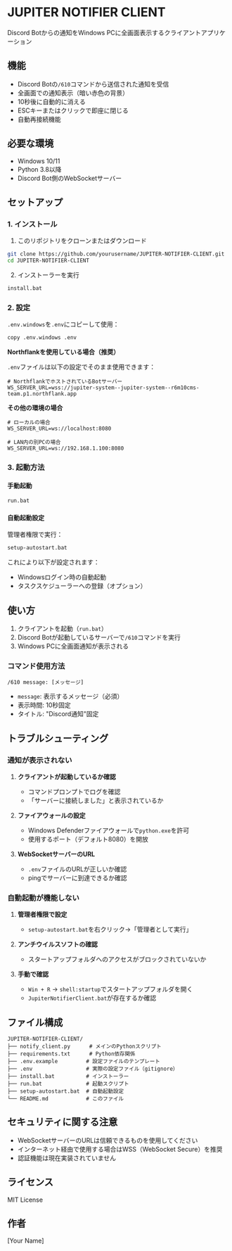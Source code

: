 # JUPITER NOTIFIER CLIENT

Discord Botからの通知をWindows PCに全画面表示するクライアントアプリケーション

## 機能

- Discord Botの`/610`コマンドから送信された通知を受信
- 全画面での通知表示（暗い赤色の背景）
- 10秒後に自動的に消える
- ESCキーまたはクリックで即座に閉じる
- 自動再接続機能

## 必要な環境

- Windows 10/11
- Python 3.8以降
- Discord Bot側のWebSocketサーバー

## セットアップ

### 1. インストール

1. このリポジトリをクローンまたはダウンロード
```bash
git clone https://github.com/yourusername/JUPITER-NOTIFIER-CLIENT.git
cd JUPITER-NOTIFIER-CLIENT
```

2. インストーラーを実行
```bash
install.bat
```

### 2. 設定

`.env.windows`を`.env`にコピーして使用：

```bash
copy .env.windows .env
```

**Northflankを使用している場合（推奨）**

`.env`ファイルは以下の設定でそのまま使用できます：

```env
# NorthflankでホストされているBotサーバー
WS_SERVER_URL=wss://jupiter-system--jupiter-system--r6m10cms-team.p1.northflank.app
```

**その他の環境の場合**

```env
# ローカルの場合
WS_SERVER_URL=ws://localhost:8080

# LAN内の別PCの場合
WS_SERVER_URL=ws://192.168.1.100:8080
```

### 3. 起動方法

#### 手動起動
```bash
run.bat
```

#### 自動起動設定
管理者権限で実行：
```bash
setup-autostart.bat
```

これにより以下が設定されます：
- Windowsログイン時の自動起動
- タスクスケジューラーへの登録（オプション）

## 使い方

1. クライアントを起動（`run.bat`）
2. Discord Botが起動しているサーバーで`/610`コマンドを実行
3. Windows PCに全画面通知が表示される

### コマンド使用方法

```
/610 message: [メッセージ]
```

- `message`: 表示するメッセージ（必須）
- 表示時間: 10秒固定
- タイトル: "Discord通知"固定

## トラブルシューティング

### 通知が表示されない

1. **クライアントが起動しているか確認**
   - コマンドプロンプトでログを確認
   - 「サーバーに接続しました」と表示されているか

2. **ファイアウォールの設定**
   - Windows Defenderファイアウォールで`python.exe`を許可
   - 使用するポート（デフォルト8080）を開放

3. **WebSocketサーバーのURL**
   - `.env`ファイルのURLが正しいか確認
   - pingでサーバーに到達できるか確認

### 自動起動が機能しない

1. **管理者権限で設定**
   - `setup-autostart.bat`を右クリック→「管理者として実行」

2. **アンチウイルスソフトの確認**
   - スタートアップフォルダへのアクセスがブロックされていないか

3. **手動で確認**
   - `Win + R` → `shell:startup`でスタートアップフォルダを開く
   - `JupiterNotifierClient.bat`が存在するか確認

## ファイル構成

```
JUPITER-NOTIFIER-CLIENT/
├── notify_client.py      # メインのPythonスクリプト
├── requirements.txt      # Python依存関係
├── .env.example         # 設定ファイルのテンプレート
├── .env                 # 実際の設定ファイル（gitignore）
├── install.bat          # インストーラー
├── run.bat              # 起動スクリプト
├── setup-autostart.bat  # 自動起動設定
└── README.md            # このファイル
```

## セキュリティに関する注意

- WebSocketサーバーのURLは信頼できるものを使用してください
- インターネット経由で使用する場合はWSS（WebSocket Secure）を推奨
- 認証機能は現在実装されていません

## ライセンス

MIT License

## 作者

[Your Name]